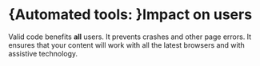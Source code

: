 # {Automated tools: }Impact on users

Valid code benefits **all** users. It prevents crashes and other page errors. It ensures that your content will work with all the latest browsers and with assistive technology. 